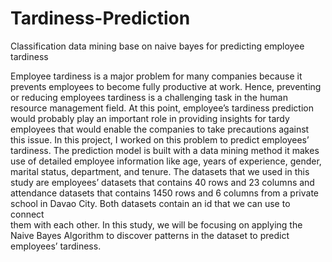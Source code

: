 # Tardiness-Prediction
Classification data mining base on naive bayes for predicting employee tardiness

Employee tardiness is a major problem for many companies because it prevents
employees to become fully productive at work. Hence, preventing or reducing employees
tardiness is a challenging task in the human resource management field. At this point,
employee’s tardiness prediction would probably play an important role in providing
insights for tardy employees that would enable the companies to take precautions
against this issue. In this project, I worked on this problem to predict employees’
tardiness. The prediction model is built with a data mining method it makes use of detailed
employee information like age, years of experience, gender, marital status, department,
and tenure. The datasets that we used in this study are employees’ datasets that contains
40 rows and 23 columns and attendance datasets that contains 1450 rows and 6 columns
from a private school in Davao City. Both datasets contain an id that we can use to connect  
them with each other. In this study, we will be focusing on applying the Naive Bayes
Algorithm to discover patterns in the dataset to predict employees’ tardiness.
